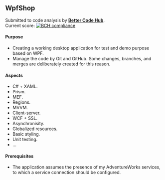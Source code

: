 ## WpfShop

Submitted to code analysis by **[Better Code Hub](https://bettercodehub.com)**.  
Current score: [![BCH compliance](https://bettercodehub.com/edge/badge/a-einstein/WpfShop)](https://bettercodehub.com)  

#### Purpose
* Creating a working desktop application for test and demo purpose based on WPF.
* Manage the code by Git and GitHub. Some changes, branches, and merges are deliberately created for this reason.

#### Aspects
* C# + XAML.
* Prism.
* MEF.
* Regions.
* MVVM.
* Client-server.
* WCF + SSL.
* Asynchronisity.
* Globalized resources.
* Basic styling.
* Unit testing.
* ...

#### Prerequisites
* The application assumes the presence of my AdventureWorks services, to which a service connection should be configured.